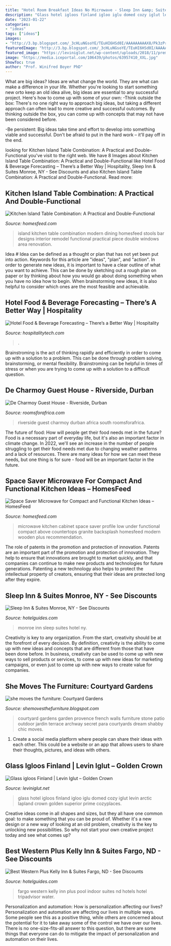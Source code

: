 ```yaml
---
title: "Hotel Room Breakfast Ideas No Microwave - Sleep Inn &amp; Suites Monroe, Ny"
description: "Glass hotel igloos finland igloo iglu domed cozy iglut levin arctic lapland crown golden superior prime cozyplaces"
date: "2023-01-22"
categories:
- "ideas"
tags: ["ideas"]
images:
- "http://3.bp.blogspot.com/_3cHLuNGsoYE/TEuHI6HSd0I/AAAAAAAAAX8/Pk3zPrfX1os/s1600/Courtyard+Garden+05.jpg"
featuredImage: "http://3.bp.blogspot.com/_3cHLuNGsoYE/TEuHI6HSd0I/AAAAAAAAAX8/Pk3zPrfX1os/s1600/Courtyard+Garden+05.jpg"
featured_image: "https://leviniglut.net/wp-content/uploads/2018/11/premium_iglu_sisalta_syksylla.jpg"
image: "https://media.iceportal.com/106439/photos/63957410_XXL.jpg"
ShowToc: true
author: "Prof. Winifred Boyer PhD"
---
```



What are big ideas?
Ideas are what change the world. They are what can make a difference in your life. Whether you're looking to start something new orto keep an old idea alive, big ideas are essential to any successful project. Here's how to come up with some of your own: 
-Think outside the box: There's no one right way to approach big ideas, but taking a different approach can often lead to more creative and successful outcomes. By thinking outside the box, you can come up with concepts that may not have been considered before. 

-Be persistent: Big ideas take time and effort to develop into something viable and successful. Don't be afraid to put in the hard work – it'll pay off in the end.

	

		
looking for Kitchen Island Table Combination: A Practical and Double-Functional you've visit to the right web. We have 8 Images about Kitchen Island Table Combination: A Practical and Double-Functional like Hotel Food &amp; Beverage Forecasting – There’s a Better Way | Hospitality, Sleep Inn &amp; Suites Monroe, NY - See Discounts and also Kitchen Island Table Combination: A Practical and Double-Functional. Read more:
		
    
## Kitchen Island Table Combination: A Practical And Double-Functional

<img loading=lazy src="https://homesfeed.com/wp-content/uploads/2015/10/Kitchen-island-table-combination-with-modern-bar-stools-three-series-of-modern-white-pendant-lamps-.jpg" onerror="this.onerror=null;this.src='https://tse4.mm.bing.net/th?id=OIP.0JEaD7oPTM8yrNpVeCh3bQHaJT&amp;pid=15.1';" alt="Kitchen Island Table Combination: A Practical and Double-Functional">

_Source: homesfeed.com_

>island kitchen table combination modern dining homesfeed stools bar designs interior remodel functional practical piece double windows area renovation. 

	

Idea #
Idea can be defined as a thought or plan that has not yet been put into action. Keywords for this article are "ideas", "plan", and "action". In order to generate new ideas, it is important to have a clear outline of what you want to achieve. This can be done by sketching out a rough plan on paper or by thinking about how you would go about doing something when you have no idea how to begin. When brainstorming new ideas, it is also helpful to consider which ones are the most feasible and achievable.

    
## Hotel Food &amp; Beverage Forecasting – There’s A Better Way | Hospitality

<img loading=lazy src="https://assets1.hospitalitytech.com/styles/primary_articles/s3/2020-02/GettyImages-1094919124_0.jpg?itok=yzb-u7c-" onerror="this.onerror=null;this.src='https://tse3.mm.bing.net/th?id=OIP.-OUdKel1jtP_8IWxvZVaEQHaF7&amp;pid=15.1';" alt="Hotel Food &amp; Beverage Forecasting – There’s a Better Way | Hospitality">

_Source: hospitalitytech.com_

>. 

	

Brainstroming is the act of thinking rapidly and efficiently in order to come up with a solution to a problem. This can be done through problem solving, brainstorming, or mental flexibility. Brainstroming can be helpful in times of stress or when you are trying to come up with a solution to a difficult question.

    
## De Charmoy Guest House - Riverside, Durban

<img loading=lazy src="https://www.roomsforafrica.com/new-gallery/decharmoyguesthouse-riverside_2-x_large.jpg" onerror="this.onerror=null;this.src='https://tse1.mm.bing.net/th?id=OIP.gg4gLgUF7P_MJLIgIsq7QwHaE8&amp;pid=15.1';" alt="De Charmoy Guest House - Riverside, Durban">

_Source: roomsforafrica.com_

>riverside guest charmoy durban africa south roomsforafrica. 

	

The future of food: How will people get their food needs met in the future?
Food is a necessary part of everyday life, but it's also an important factor in climate change. In 2022, we'll see an increase in the number of people struggling to get their food needs met due to changing weather patterns and a lack of resources. There are many ideas for how we can meet these needs, but one thing is for sure - food will be an important factor in the future.

    
## Space Saver Microwave For Compact And Functional Kitchen Ideas – HomesFeed

<img loading=lazy src="https://homesfeed.com/wp-content/uploads/2015/09/space-saver-microwave-for-kitchen-with-white-wooden-kitchen-cabinet-plus-granite-countertops-plus-window-above-the-kitchen-sink-and-modern-backsplash.jpg" onerror="this.onerror=null;this.src='https://tse4.mm.bing.net/th?id=OIP.fncUdmDneavvZQyYyyKKtQHaFj&amp;pid=15.1';" alt="Space Saver Microwave for Compact and Functional Kitchen Ideas – HomesFeed">

_Source: homesfeed.com_

>microwave kitchen cabinet space saver profile low under functional compact above countertops granite backsplash homesfeed modern wooden plus recommendation. 

	

The role of patents in the promotion and protection of innovation.
Patents are an important part of the promotion and protection of innovation. They help to ensure that innovations are brought to market quickly, and that companies can continue to make new products and technologies for future generations. Patenting a new technology also helps to protect the intellectual property of creators, ensuring that their ideas are protected long after they expire.

    
## Sleep Inn &amp; Suites Monroe, NY - See Discounts

<img loading=lazy src="https://media.iceportal.com/106439/photos/63957410_XXL.jpg" onerror="this.onerror=null;this.src='https://tse1.mm.bing.net/th?id=OIP.6byshf-fkUznwIB7jy2hawHaE8&amp;pid=15.1';" alt="Sleep Inn &amp; Suites Monroe, NY - See Discounts">

_Source: hotelguides.com_

>monroe inn sleep suites hotel ny. 

	

Creativity is key to any organization. From the start, creativity should be at the forefront of every decision. By definition, creativity is the ability to come up with new ideas and concepts that are different from those that have been done before. In business, creativity can be used to come up with new ways to sell products or services, to come up with new ideas for marketing campaigns, or even just to come up with new ways to create value for companies.

    
## She Moves The Furniture: Courtyard Gardens

<img loading=lazy src="http://3.bp.blogspot.com/_3cHLuNGsoYE/TEuHI6HSd0I/AAAAAAAAAX8/Pk3zPrfX1os/s1600/Courtyard+Garden+05.jpg" onerror="this.onerror=null;this.src='https://tse3.mm.bing.net/th?id=OIP.CGICdHDmJCKdH98qogNIWwHaK3&amp;pid=15.1';" alt="she moves the furniture: Courtyard Gardens">

_Source: shemovesthefurniture.blogspot.com_

>courtyard gardens garden provence french walls furniture stone patio outdoor jardin terrace archway secret para courtyards dream shabby chic moves. 

	

1. Create a social media platform where people can share their ideas with each other. This could be a website or an app that allows users to share their thoughts, pictures, and ideas with others. 

    
## Glass Igloos Finland | Levin Iglut – Golden Crown

<img loading=lazy src="https://leviniglut.net/wp-content/uploads/2018/11/premium_iglu_sisalta_syksylla.jpg" onerror="this.onerror=null;this.src='https://tse1.mm.bing.net/th?id=OIP.6XLI0nhwezSzXkRtnYZwyQHaHa&amp;pid=15.1';" alt="Glass igloos Finland | Levin Iglut – Golden Crown">

_Source: leviniglut.net_

>glass hotel igloos finland igloo iglu domed cozy iglut levin arctic lapland crown golden superior prime cozyplaces. 

	

Creative ideas come in all shapes and sizes, but they all have one common goal: to make something that you can be proud of. Whether it's a new design or a new way of looking at an old problem, creativity is the key to unlocking new possibilities. So why not start your own creative project today and see what comes up?

    
## Best Western Plus Kelly Inn &amp; Suites Fargo, ND - See Discounts

<img loading=lazy src="https://media.iceportal.com/46438/photos/0287755_XXL.jpg" onerror="this.onerror=null;this.src='https://tse4.mm.bing.net/th?id=OIP.UrK0KXuCJZBDjQ79-0_g7wHaEK&amp;pid=15.1';" alt="Best Western Plus Kelly Inn &amp; Suites Fargo, ND - See Discounts">

_Source: hotelguides.com_

>fargo western kelly inn plus pool indoor suites nd hotels hotel tripadvisor water. 

	

Personalization and automation: How is personalization affecting our lives?
Personalization and automation are affecting our lives in multiple ways. Some people see this as a positive thing, while others are concerned about the potential for it to take away some of the control we have over our lives. There is no one-size-fits-all answer to this question, but there are some things that everyone can do to mitigate the impact of personalization and automation on their lives.

